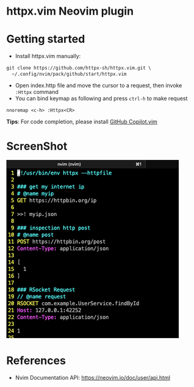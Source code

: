 httpx.vim Neovim plugin
====================

# Getting started

* Install httpx.vim manually: 

```
git clone https://github.com/httpx-sh/httpx.vim.git \
  ~/.config/nvim/pack/github/start/httpx.vim
```

* Open index.http file and move the cursor to a request, then invoke `:Httpx` command
* You can bind keymap as following and press `ctrl-h` to make request

```
nnoremap <c-h> :Httpx<CR>
```

**Tips**: For code completion, please install [GitHub Copilot.vim](https://github.com/github/copilot.vim)

# ScreenShot

![httpx Neovim](./doc/screen-shot.png)

# References

* Nvim Documentation API: https://neovim.io/doc/user/api.html
